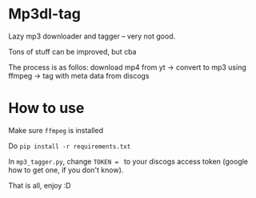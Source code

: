 # Mp3dl-tag
Lazy mp3 downloader and tagger – very not good. 

Tons of stuff can be improved, but cba

The process is as follos: 
    download mp4 from yt -> convert to mp3 using ffmpeg -> tag with meta data from discogs

# How to use
Make sure `ffmpeg` is installed

Do `pip install -r requirements.txt`

In `mp3_tagger.py`, change `TOKEN = ` to your discogs access token (google how to get one, if you don't know). 

That is all, enjoy :D
